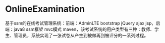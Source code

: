 # OnlineExamination
 基于ssm的在线考试管理系统：前端：AdminLTE bootstrap jQuery ajax jsp，后端：java8 ssm框架 mvc模式 maven，该考试系统的用户类型有三种：教师、学生、管理员，系统实现了一张试卷从产生到被做再到被评分的一系列过程。
